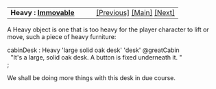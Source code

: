 ---
---
<table width="100%" data-border="0" data-cellspacing="0"
data-cellpadding="3" data-bgcolor="#C0C0C0">
<colgroup>
<col style="width: 50%" />
<col style="width: 50%" />
</colgroup>
<tbody>
<tr>
<td style="text-align: left;"><strong>Heavy : <a
href="immovable.html">Immovable</a><br />
</strong></td>
<td style="text-align: right;"><a
href="customimmovable.html">[Previous]</a> <a
href="generalintroduction.html">[Main]</a> <a
href="component.html">[Next]</a></td>
</tr>
</tbody>
</table>

  
A Heavy object is one that is too heavy for the player character to lift
or move, such a piece of heavy furniture:  
  
cabinDesk : Heavy 'large solid oak desk' 'desk' @greatCabin  
  "It's a large, solid oak desk. A button is fixed underneath it. "  
;  
  
We shall be doing more things with this desk in due course.  
